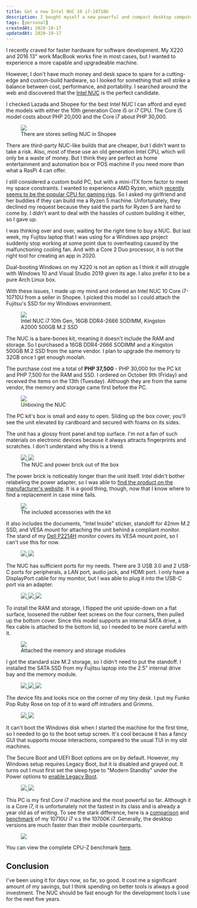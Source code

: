 ```yaml
---
title: Got a new Intel NUC 10 i7-10710U
description: I bought myself a new powerful and compact desktop computer for development.
tags: [personal]
createdAt: 2020-10-17
updatedAt: 2020-10-17
---
```


I recently craved for faster hardware for software development. My X220 and 2016 13" work MacBook works fine in most cases, but I wanted to experience a more capable and upgradeable machine.

However, I don't have much money and desk space to spare for a cutting-edge and custom-build hardware, so I looked for something that will strike a balance between cost, performance, and portability. I searched around the web and discovered that the [Intel NUC](https://en.wikipedia.org/wiki/Next_Unit_of_Computing) is the perfect candidate.

I checked Lazada and Shopee for the best Intel NUC I can afford and eyed the models with either the 10th generation Core i5 or i7 CPU. The Core i5 model costs about PHP 20,000 and the Core i7 about PHP 30,000.

<figure>
  <a href="/media/got-a-new-intel-nuc-01.png" target="_blank">
    <img src="/media/got-a-new-intel-nuc-01.png" />
  </a>
  <figcaption>There are stores selling NUC in Shopee</figcaption>
</figure>

There are third-party NUC-like builds that are cheaper, but I didn't want to take a risk. Also, most of these use an old generation Intel CPU, which will only be a waste of money. But I think they are perfect as home entertainment and automation box or POS machine if you need more than what a RasPi 4 can offer.

I still considered a custom build PC, but with a mini-ITX form factor to meet my space constraints. I wanted to experience AMD Ryzen, which [recently seems to be the popular CPU for gaming rigs](https://www.gamingscan.com/amd-ryzen-vs-intel-for-gaming/). So I asked my girlfriend and her buddies if they can build me a Ryzen 5 machine. Unfortunately, they declined my request because they said the parts for Ryzen 5 are hard to come by. I didn't want to deal with the hassles of custom building it either, so I gave up.

I was thinking over and over, waiting for the right time to buy a NUC. But last week, my Fujitsu laptop that I was using for a Windows app project suddenly stop working at some point due to overheating caused by the malfunctioning cooling fan. And with a Core 2 Duo processor, it is not the right tool for creating an app in 2020.

Dual-booting Windows on my X220 is not an option as I think it will struggle with Windows 10 and Visual Studio 2019 given its age. I also prefer it to be a pure Arch Linux box.

With these issues, I made up my mind and ordered an Intel NUC 10 Core i7-10710U from a seller in Shopee. I picked this model so I could attach the Fujitsu's SSD for my Windows environment.

<figure>
  <a href="/media/got-a-new-intel-nuc-02.jpg" target="_blank">
    <img src="/media/got-a-new-intel-nuc-02.jpg" />
  </a>
  <figcaption>Intel NUC i7 10th Gen, 16GB DDR4-2666 SODIMM, Kingston A2000 500GB M.2 SSD</figcaption>
</figure>

The NUC is a bare-bones kit, meaning it doesn't include the RAM and storage. So I purchased a 16GB DDR4-2666 SODIMM and a Kingston 500GB M.2 SSD from the same vendor. I plan to upgrade the memory to 32GB once I get enough moolah.

The purchase cost me a total of **PHP 37,500** - PHP 30,000 for the PC kit and PHP 7,500 for the RAM and SSD. I ordered on October 9th (Friday) and received the items on the 13th (Tuesday). Although they are from the same vendor, the memory and storage came first before the PC.

<figure>
  <a href="/media/got-a-new-intel-nuc-03.jpg" target="_blank">
    <img src="/media/got-a-new-intel-nuc-03.jpg" />
  </a>
  <figcaption>Unboxing the NUC</figcaption>
</figure>

The PC kit's box is small and easy to open. Sliding up the box cover, you'll see the unit elevated by cardboard and secured with foams on its sides.

The unit has a glossy front panel and top surface. I'm not a fan of such materials on electronic devices because it always attracts fingerprints and scratches. I don't understand why this is a trend.

<figure>
  <a href="/media/got-a-new-intel-nuc-04.jpg" target="_blank">
    <img class="sm" src="/media/got-a-new-intel-nuc-04.jpg" />
  </a>
  <a href="/media/got-a-new-intel-nuc-05.jpg" target="_blank">
    <img class="sm" src="/media/got-a-new-intel-nuc-05.jpg" />
  </a>
  <figcaption>The NUC and power brick out of the box</figcaption>
</figure>

The power brick is noticeably longer than the unit itself. Intel didn't bother relabeling the power adapter, so I was able to [find the product on the manufacturer's website](https://www.fspgroupusa.com/ecommerce/fsp230-ajan3.html). It is a good thing, though, now that I know where to find a replacement in case mine fails.

<figure>
  <a href="/media/got-a-new-intel-nuc-06.jpg" target="_blank">
    <img src="/media/got-a-new-intel-nuc-06.jpg" />
  </a>
  <figcaption>The included accessories with the kit</figcaption>
</figure>

It also includes the documents, "Intel Inside" sticker, standoff for 42mm M.2 SSD, and VESA mount for attaching the unit behind a compliant monitor. The stand of my [Dell P2214H](https://www.dell.com/en-us/shop/dell-22-monitor-p2214h/apd/320-9791/monitors-monitor-accessories) monitor covers its VESA mount point, so I can't use this for now.

<figure>
  <a href="/media/got-a-new-intel-nuc-07.jpg" target="_blank">
    <img class="sm" src="/media/got-a-new-intel-nuc-07.jpg" />
  </a>
  <a href="/media/got-a-new-intel-nuc-08.jpg" target="_blank">
    <img class="sm" src="/media/got-a-new-intel-nuc-08.jpg" />
  </a>
</figure>

The NUC has sufficient ports for my needs. There are 3 USB 3.0 and 2 USB-C ports for peripherals, a LAN port, audio jack, and HDMI port. I only have a DisplayPort cable for my monitor, but I was able to plug it into the USB-C port via an adapter.

<figure>
  <a href="/media/got-a-new-intel-nuc-09.jpg" target="_blank">
    <img class="sm" src="/media/got-a-new-intel-nuc-09.jpg" />
  </a>
  <a href="/media/got-a-new-intel-nuc-10.jpg" target="_blank">
    <img class="sm" src="/media/got-a-new-intel-nuc-10.jpg" />
  </a>
  <a href="/media/got-a-new-intel-nuc-11.jpg" target="_blank">
    <img class="sm" src="/media/got-a-new-intel-nuc-11.jpg" />
  </a>
</figure>

To install the RAM and storage, I flipped the unit upside-down on a flat surface, loosened the rubber feet screws on the four corners, then pulled up the bottom cover. Since this model supports an internal SATA drive, a flex cable is attached to the bottom lid, so I needed to be more careful with it.

<figure>
  <a href="/media/got-a-new-intel-nuc-12.jpg" target="_blank">
    <img src="/media/got-a-new-intel-nuc-12.jpg" />
  </a>
  <figcaption>Attached the memory and storage modules</figcaption>
</figure>

I got the standard size M.2 storage, so I didn't need to put the standoff. I installed the SATA SSD from my Fujitsu laptop into the 2.5" internal drive bay and the memory module.

<figure>
  <a href="/media/got-a-new-intel-nuc-13.jpg" target="_blank">
    <img class="sm" src="/media/got-a-new-intel-nuc-13.jpg" />
  </a>
  <a href="/media/got-a-new-intel-nuc-14.jpg" target="_blank">
    <img class="sm" src="/media/got-a-new-intel-nuc-14.jpg" />
  </a>
  <a href="/media/got-a-new-intel-nuc-15.jpg" target="_blank">
    <img class="sm" src="/media/got-a-new-intel-nuc-15.jpg" />
  </a>
</figure>

The device fits and looks nice on the corner of my tiny desk. I put my Funko Pop Ruby Rose on top of it to ward off intruders and Grimms.

<figure>
  <a href="/media/got-a-new-intel-nuc-16.jpg" target="_blank">
    <img class="sm" src="/media/got-a-new-intel-nuc-16.jpg" />
  </a>
  <a href="/media/got-a-new-intel-nuc-17.jpg" target="_blank">
    <img class="sm" src="/media/got-a-new-intel-nuc-17.jpg" />
  </a>
</figure>

It can't boot the Windows disk when I started the machine for the first time, so I needed to go to the boot setup screen. It's cool because it has a fancy GUI that supports mouse interactions, compared to the usual TUI in my old machines.

The Secure Boot and UEFI Boot options are on by default. However, my Windows setup requires Legacy Boot, but it is disabled and grayed out. It turns out I must first set the sleep type to "Modern Standby" under the Power options to [enable Legacy Boot](https://www.intel.com/content/www/us/en/support/articles/000032529/intel-nuc.html).

<figure>
  <a href="/media/got-a-new-intel-nuc-18.png" target="_blank">
    <img src="/media/got-a-new-intel-nuc-18.png" />
  </a>
  <a href="/media/got-a-new-intel-nuc-19.png" target="_blank">
    <img src="/media/got-a-new-intel-nuc-19.png" />
  </a>
</figure>

This PC is my first Core i7 machine and the most powerful so far. Although it is a Core i7, it is unfortunately not the fastest in its class and is already a year old as of writing. To see the stark difference, here is a [comparison](https://ark.intel.com/content/www/us/en/ark/compare.html?productIds=199335,208018,196448) and [benchmark](https://cpu.userbenchmark.com/Compare/Intel-Core-i7-10710U-vs-Intel-Core-i7-10700K/m900004vs4070) of my 10710U i7 v.s the 10700K i7. Generally, the desktop versions are much faster than their mobile counterparts.

<figure class="text-center">
  <a href="/media/got-a-new-intel-nuc-20.png" target="_blank">
    <img src="/media/got-a-new-intel-nuc-20.png" />
  </a>
</figure>

You can view the complete CPU-Z benchmark [here](https://valid.x86.fr/qlh8yd).

## Conclusion

I've been using it for days now, so far, so good. It cost me a significant amount of my savings, but I think spending on better tools is always a good investment. The NUC should be fast enough for the development tools I use for the next five years.
